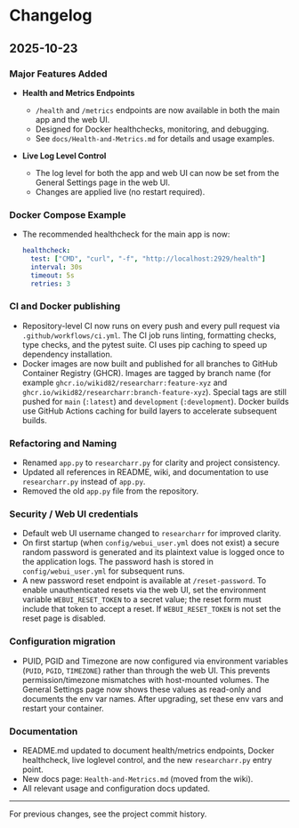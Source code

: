 # Changelog

## 2025-10-23

### Major Features Added

- **Health and Metrics Endpoints**
  - `/health` and `/metrics` endpoints are now available in both the main app and the web UI.
  - Designed for Docker healthchecks, monitoring, and debugging.
  - See `docs/Health-and-Metrics.md` for details and usage examples.

- **Live Log Level Control**
  - The log level for both the app and web UI can now be set from the General Settings page in the web UI.
  - Changes are applied live (no restart required).

### Docker Compose Example
- The recommended healthcheck for the main app is now:
  ```yaml
  healthcheck:
    test: ["CMD", "curl", "-f", "http://localhost:2929/health"]
    interval: 30s
    timeout: 5s
    retries: 3
  ```

### CI and Docker publishing

- Repository-level CI now runs on every push and every pull request via `.github/workflows/ci.yml`. The CI job runs linting, formatting checks, type checks, and the pytest suite. CI uses pip caching to speed up dependency installation.
- Docker images are now built and published for all branches to GitHub Container Registry (GHCR). Images are tagged by branch name (for example `ghcr.io/wikid82/researcharr:feature-xyz` and `ghcr.io/wikid82/researcharr:branch-feature-xyz`). Special tags are still pushed for `main` (`:latest`) and `development` (`:development`). Docker builds use GitHub Actions caching for build layers to accelerate subsequent builds.


### Refactoring and Naming
- Renamed `app.py` to `researcharr.py` for clarity and project consistency.
- Updated all references in README, wiki, and documentation to use `researcharr.py` instead of `app.py`.
- Removed the old `app.py` file from the repository.

### Security / Web UI credentials

- Default web UI username changed to `researcharr` for improved clarity.
- On first startup (when `config/webui_user.yml` does not exist) a secure random password is generated and its plaintext value is logged once to the application logs. The password hash is stored in `config/webui_user.yml` for subsequent runs.
- A new password reset endpoint is available at `/reset-password`. To enable unauthenticated resets via the web UI, set the environment variable `WEBUI_RESET_TOKEN` to a secret value; the reset form must include that token to accept a reset. If `WEBUI_RESET_TOKEN` is not set the reset page is disabled.

### Configuration migration

- PUID, PGID and Timezone are now configured via environment variables (`PUID`, `PGID`, `TIMEZONE`) rather than through the web UI. This prevents permission/timezone mismatches with host-mounted volumes. The General Settings page now shows these values as read-only and documents the env var names. After upgrading, set these env vars and restart your container.

### Documentation
- README.md updated to document health/metrics endpoints, Docker healthcheck, live loglevel control, and the new `researcharr.py` entry point.
- New docs page: `Health-and-Metrics.md` (moved from the wiki).
- All relevant usage and configuration docs updated.

---

For previous changes, see the project commit history.
